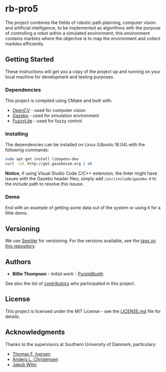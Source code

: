 # rb-pro5

The project combines the fields of robotic path planning, computer vision and artificial intelligence, to be implemented as algorithms with the purpose of controlling a robot within a simulated environment; this environment contains marbles where the objective is to map the environment and collect marbles efficiently.

## Getting Started

These instructions will get you a copy of the project up and running on your local machine for development and testing purposes.

### Dependencies

This project is compiled using CMake and built with:

* [OpenCV](https://opencv.org/) - used for computer vision
* [Gazebo](http://gazebosim.org/) - used for simulation environment
* [FuzzyLite](https://fuzzylite.com/) - used for fuzzy control

### Installing

The dependencies can be installed on Linux (Ubuntu 18.04) with the following commands:

```bash
sudo apt-get install libopenv-dev
curl -sSL http://get.gazebosim.org | sh
```

**Notice**, if using Visual Studio Code C/C++ extension, the linter might have issues with the Gazebo header files; simply add `/usr/include/gazebo-9` to the include path to resolve this issuse.

### Demo

End with an example of getting some data out of the system or using it for a little demo.

## Versioning

We use [SemVer](http://semver.org/) for versioning. For the versions available, see the [tags on this repository](https://github.com/your/project/tags). 

## Authors

* **Billie Thompson** - *Initial work* - [PurpleBooth](https://github.com/PurpleBooth)

See also the list of [contributors](https://github.com/your/project/contributors) who participated in this project.

## License

This project is licensed under the MIT License - see the [LICENSE.md](LICENSE.md) file for details.

## Acknowledgments

Thanks to the supervisors at Southern University of Danmark, particulary:

* [Thomas F. Iversen](https://github.com/jakobwilm)
* [Anders L. Christensen](https://github.com/jakobwilm)
* [Jakob Wilm](https://github.com/jakobwilm)